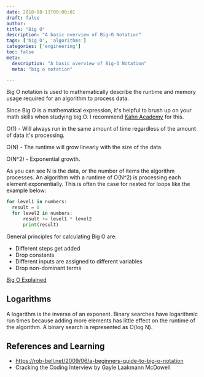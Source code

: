 ```yaml
---
date: 2018-08-11T00:00:01
draft: false
author:
title: "Big O"
description: "A basic overview of Big-O Notation"
tags: ['big O', 'algorithms']
categories: ['engineering']
toc: false
meta:
  description: "A basic overview of Big-O Notation"
  meta: "big o notation"

---
```


Big O notation is used to  mathematically describe the runtime and memory usage required for an algorithm to process data.

Since Big O is a mathematical expression, it's helpful to brush up on your math skills when studying big O. I recommend [Kahn Academy](https://www.khanacademy.org) for this. 

O(1) - Will always run in the same amount of time regardless of the amount of data it's processing. 

O(N) - The runtime will grow linearly with the size of the data.

O(N^2) - Exponential growth. 

As you can see N is the data, or the number of items the algorithm processes. An algorithm with a runtime of O(N^2) is processing each element exponentially. This is often the case for nested for loops like the example below: 

```python
for level1 in numbers:
  result = 0
  for level2 in numbers:
      result += level1 * level2
      print(result)
```

General principles for calculating Big  O are: 

* Different steps get added
* Drop constants
* Different inputs are assigned to different variables
* Drop non-dominant terms

[Big O Explained](https://www.youtube.com/watch?v=v4cd1O4zkGw)

## Logarithms

A logarithm is the inverse of an exponent. Binary searches have logarithmic run times because adding more elements has little effect on the runtime of the algorithm.  A binary search is represented as O(log N). 

## References and Learning

- https://rob-bell.net/2009/06/a-beginners-guide-to-big-o-notation
- Cracking the Coding Interview by Gayle Laakmann McDowell

